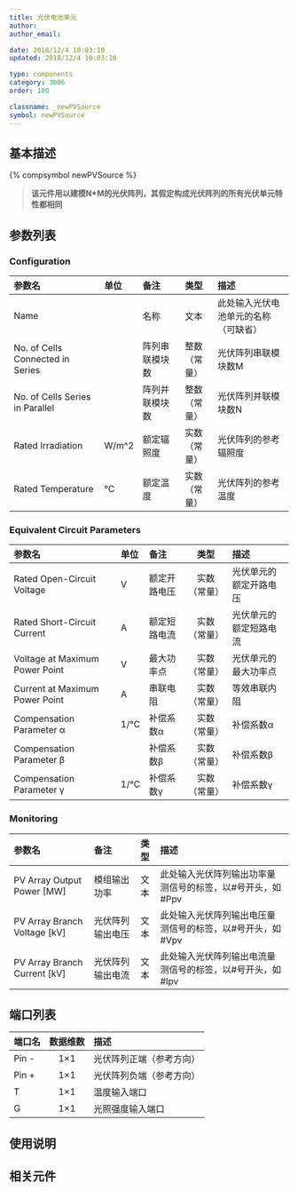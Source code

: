 ```yaml
---
title: 光伏电池单元
author: 
author_email:

date: 2018/12/4 10:03:10
updated: 2018/12/4 10:03:10

type: components
category: 3006
order: 100

classname: _newPVSource
symbol: newPVSource
---
```

## 基本描述
{% compsymbol newPVSource %}

> **该元件用以建模N*M的光伏阵列，其假定构成光伏阵列的所有光伏单元特性都相同**

## 参数列表
### Configuration
| 参数名 | 单位 | 备注 | 类型 | 描述 |
| :--- | :--- | :--- | :--: | :--- |
| Name |  | 名称 | 文本 | 此处输入光伏电池单元的名称（可缺省） |
| No. of Cells Connected in Series |  | 阵列串联模块数 | 整数（常量） | 光伏阵列串联模块数M |
| No. of Cells Series in Parallel |  | 阵列并联模块数 | 整数（常量） | 光伏阵列并联模块数N |
| Rated Irradiation | W/m^2 | 额定辐照度 | 实数（常量） | 光伏阵列的参考辐照度 |
| Rated Temperature | °C | 额定温度 | 实数（常量） | 光伏阵列的参考温度 |

### Equivalent Circuit Parameters
| 参数名 | 单位 | 备注 | 类型 | 描述 |
| :--- | :--- | :--- | :--: | :--- |
| Rated Open-Circuit Voltage | V | 额定开路电压 | 实数（常量） | 光伏单元的额定开路电压 |
| Rated Short-Circuit Current | A | 额定短路电流 | 实数（常量） | 光伏单元的额定短路电流 |
| Voltage at Maximum Power Point | V | 最大功率点 | 实数（常量） |光伏单元的最大功率点  |
| Current at Maximum Power Point | A | 串联电阻 | 实数（常量） | 等效串联内阻 |
| Compensation Parameter α | 1/℃ | 补偿系数α | 实数（常量） |  补偿系数α |
| Compensation Parameter β |  | 补偿系数β | 实数（常量） | 补偿系数β |
| Compensation Parameter γ | 1/℃ | 补偿系数γ | 实数（常量） |  补偿系数γ |

### Monitoring
| 参数名 | 备注 | 类型 | 描述 |
| :--- | :--- | :--: | :--- |
| PV Array Output Power \[MW\] | 模组输出功率 | 文本 | 此处输入光伏阵列输出功率量测信号的标签，以#号开头，如#Ppv |
| PV Array Branch Voltage \[kV\] | 光伏阵列输出电压 | 文本 | 此处输入光伏阵列输出电压量测信号的标签，以#号开头，如#Vpv |
| PV Array Branch Current \[kV\] | 光伏阵列输出电流 | 文本 | 此处输入光伏阵列输出电流量测信号的标签，以#号开头，如#Ipv |


## 端口列表

| 端口名 | 数据维数 | 描述 |
| :--- | :--:  | :--- |
| Pin - | 1×1 |光伏阵列正端（参考方向）|
| Pin + | 1×1 | 光伏阵列负端（参考方向）|
| T | 1×1 |温度输入端口 |
| G | 1×1 |光照强度输入端口 |

## 使用说明



## 相关元件


